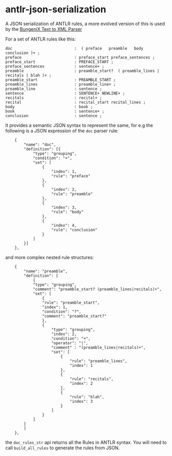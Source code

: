 # antlr-json-serialization

A JSON serialization of ANTLR rules, a more evolved version of this is used by the [BungeniX Text to XML Parser](https://www.bungeni.com/text_to_akomantoso.html)



For a set of ANTLR rules like this:

```
doc                           :  ( preface   preamble   body   conclusion )+ ;
preface                       : preface_start preface_sentences ;
preface_start                 : PREFACE_START ;
preface_sentences             : sentence+ ;
preamble                      : preamble_start?  ( preamble_lines | recitals | blah )+ ;
preamble_start                : PREAMBLE_START ;
preamble_lines                : preamble_line+ ;
preamble_line                 : sentence ;
sentence                      : SENTENCE+ NEWLINE+ ;
recitals                      : recital+ ;
recital                       : recital_start recital_lines ;
body                          : book ;
book                          : sentence+ ;
conclusion                    : sentence ;
```

It provides a semantic JSON syntax to represent the same, for e.g the following is a JSON expression of the `doc` parser rule:

```
    {
        "name": "doc",
        "definition": [{
            "type": "grouping",
            "condition": "+",
            "set": [
                {
                    "index": 1,
                    "rule": "preface"
                },
                {
                    "index": 2,
                    "rule": "preamble"
                },
                {
                    "index": 3,
                    "rule": "body"
                },
                {
                    "index": 4,
                    "rule": "conclusion"
                }
            ]
        }]
    },

```
and more complex nested rule structures:

```
    {
        "name": "preamble",
        "definition": [ 
            {
            "type": "grouping",
            "comment": "preamble_start? (preamble_lines|recitals)+",
            "set": [
                {
                "rule": "preamble_start",
                "index": 1,
                "condition": "?",
                "comment": "preamble_start?"
                },
                {
                    "type": "grouping",
                    "index": 2,
                    "condition": "+",
                    "operator": "|",
                    "comment" : "(preamble_lines|recitals)+",
                    "set": [
                        {
                            "rule": "preamble_lines",
                            "index": 1
                        },
                        {
                            "rule": "recitals",
                            "index": 2
                        },
                        {
                            "rule": "blah",
                            "index": 3
                        }                       
                    ]
                }
            ]
        }
        ]
    },
```

the `doc_rules_str` api returns all the Rules in ANTLR syntax. You will need to call `build_all_rules` to generate the rules from JSON.